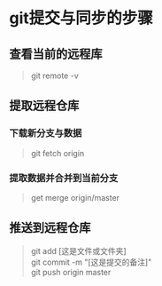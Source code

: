 # git提交与同步的步骤  

## 查看当前的远程库  
> git remote -v  

## 提取远程仓库  
### 下载新分支与数据  
> git fetch origin  
### 提取数据并合并到当前分支  
> get merge origin/master  

## 推送到远程仓库  
> git add [这是文件或文件夹]  
> git commit -m "[这是提交的备注]"  
> git push origin master  
> 


[^_^]: # (使用快捷键Ctrl+Alt+O打开浏览器进行预览)

